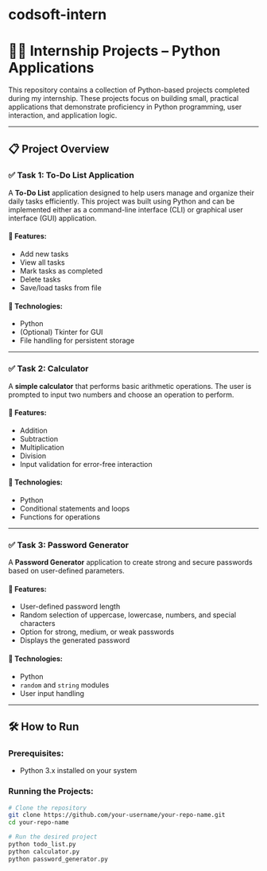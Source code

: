 # codsoft-intern
# 🧑‍💻 Internship Projects – Python Applications

This repository contains a collection of Python-based projects completed during my internship. These projects focus on building small, practical applications that demonstrate proficiency in Python programming, user interaction, and application logic.

---

## 📋 Project Overview

### ✅ Task 1: To-Do List Application

A **To-Do List** application designed to help users manage and organize their daily tasks efficiently. This project was built using Python and can be implemented either as a command-line interface (CLI) or graphical user interface (GUI) application.

#### 🔹 Features:
- Add new tasks
- View all tasks
- Mark tasks as completed
- Delete tasks
- Save/load tasks from file

#### 🔧 Technologies:
- Python
- (Optional) Tkinter for GUI
- File handling for persistent storage

---

### ✅ Task 2: Calculator

A **simple calculator** that performs basic arithmetic operations. The user is prompted to input two numbers and choose an operation to perform.

#### 🔹 Features:
- Addition
- Subtraction
- Multiplication
- Division
- Input validation for error-free interaction

#### 🔧 Technologies:
- Python
- Conditional statements and loops
- Functions for operations

---

### ✅ Task 3: Password Generator

A **Password Generator** application to create strong and secure passwords based on user-defined parameters.

#### 🔹 Features:
- User-defined password length
- Random selection of uppercase, lowercase, numbers, and special characters
- Option for strong, medium, or weak passwords
- Displays the generated password

#### 🔧 Technologies:
- Python
- `random` and `string` modules
- User input handling

---

## 🛠️ How to Run

### Prerequisites:
- Python 3.x installed on your system

### Running the Projects:

```bash
# Clone the repository
git clone https://github.com/your-username/your-repo-name.git
cd your-repo-name

# Run the desired project
python todo_list.py
python calculator.py
python password_generator.py
